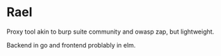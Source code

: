 # Rael
Proxy tool akin to burp suite community and owasp zap, but lightweight.

Backend in go and frontend problably in elm.
